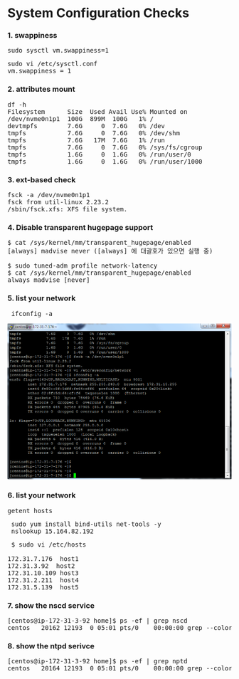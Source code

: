 
# System Configuration Checks

### 1. swappiness
<pre>
sudo sysctl vm.swappiness=1
</pre>
<pre>
sudo vi /etc/sysctl.conf
vm.swappiness = 1
</pre>

### 2. attributes mount
<pre>
df -h
Filesystem      Size  Used Avail Use% Mounted on
/dev/nvme0n1p1  100G  899M  100G   1% /
devtmpfs        7.6G     0  7.6G   0% /dev
tmpfs           7.6G     0  7.6G   0% /dev/shm
tmpfs           7.6G   17M  7.6G   1% /run
tmpfs           7.6G     0  7.6G   0% /sys/fs/cgroup
tmpfs           1.6G     0  1.6G   0% /run/user/0
tmpfs           1.6G     0  1.6G   0% /run/user/1000
</pre>

### 3. ext-based check
<pre>
fsck -a /dev/nvme0n1p1
fsck from util-linux 2.23.2
/sbin/fsck.xfs: XFS file system.
</pre>

### 4. Disable transparent hugepage support
<pre>
$ cat /sys/kernel/mm/transparent_hugepage/enabled
[always] madvise never ([always] 에 대괄호가 있으면 실행 중)

$ sudo tuned-adm profile network-latency
$ cat /sys/kernel/mm/transparent_hugepage/enabled
always madvise [never]
</pre>

### 5. list your network
<pre>
 ifconfig -a 
</pre>

![ex_screenshot](./config_5.PNG)

### 6. list your network
<pre>
getent hosts
</pre>
<pre>
 sudo yum install bind-utils net-tools -y
 nslookup 15.164.82.192
</pre>
<pre>
 $ sudo vi /etc/hosts

172.31.7.176  host1
172.31.3.92  host2
172.31.10.109 host3
172.31.2.211  host4
172.31.5.139  host5
</pre>

### 7. show the nscd service
<pre>
[centos@ip-172-31-3-92 home]$ ps -ef | grep nscd
centos   20162 12193  0 05:01 pts/0    00:00:00 grep --color=auto nscd
</pre>

### 8. show the ntpd serivce
<pre>
[centos@ip-172-31-3-92 home]$ ps -ef | grep nptd
centos   20164 12193  0 05:01 pts/0    00:00:00 grep --color=auto nptd
</pre>


